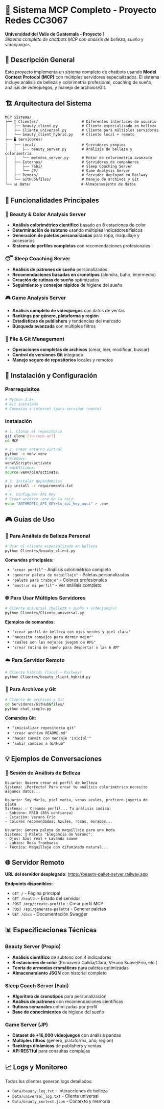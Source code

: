 # 🌟 Sistema MCP Completo - Proyecto Redes CC3067

**Universidad del Valle de Guatemala - Proyecto 1**  
*Sistema completo de chatbots MCP con análisis de belleza, sueño y videojuegos*

## 🎯 Descripción General

Este proyecto implementa un sistema completo de chatbots usando **Model Context Protocol (MCP)** con múltiples servidores especializados. El sistema incluye análisis de belleza y colorimetría profesional, coaching de sueño, análisis de videojuegos, y manejo de archivos/Git.

## 🏗️ Arquitectura del Sistema

```
MCP Sistema/
├── 📱 Clientes/                    # Diferentes interfaces de usuario
│   ├── beauty_client.py           # Cliente especializado en belleza
│   ├── Cliente_universal.py       # Cliente para múltiples servidores  
│   └── beauty_client_hybrid.py    # Cliente local + remoto
├── 🖥️ Servidores/
│   ├── Local/                     # Servidores propios
│   │   ├── beauty_server.py       # Análisis de belleza y colorimetría
│   │   └── metodos_server.py      # Motor de colorimetría avanzado
│   ├── Externos/                  # Servidores de compañeros
│   │   ├── Fabi/                  # Sleep Coaching Server
│   │   └── JP/                    # Game Analysis Server
│   ├── Remoto/                    # Servidor deployed en Railway
│   └── GitHub&files/              # Manejo de archivos y Git
└── 📊 Data/                       # Almacenamiento de datos
```

## 🚀 Funcionalidades Principales

### 💄 **Beauty & Color Analysis Server**
- **Análisis colorimétrico científico** basado en 8 estaciones de color
- **Determinación de subtono** usando múltiples indicadores físicos
- **Generación de paletas personalizadas** para ropa, maquillaje y accesorios
- **Sistema de perfiles completos** con recomendaciones profesionales

### 😴 **Sleep Coaching Server** 
- **Análisis de patrones de sueño** personalizados
- **Recomendaciones basadas en cronotipos** (alondra, búho, intermedio)
- **Creación de rutinas de sueño** optimizadas
- **Seguimiento y consejos rápidos** de higiene del sueño

### 🎮 **Game Analysis Server**
- **Análisis completo de videojuegos** con datos de ventas
- **Rankings por género, plataforma y región**
- **Estadísticas de publishers** y tendencias del mercado
- **Búsqueda avanzada** con múltiples filtros

### 📁 **File & Git Management**
- **Operaciones completas de archivos** (crear, leer, modificar, buscar)
- **Control de versiones Git** integrado
- **Manejo seguro de repositorios** locales y remotos

## 🔧 Instalación y Configuración

### Prerrequisitos
```bash
# Python 3.8+
# Git instalado
# Conexión a internet (para servidor remoto)
```

### Instalación
```bash
# 1. Clonar el repositorio
git clone [tu-repo-url]
cd MCP

# 2. Crear entorno virtual
python -m venv venv
# Windows:
venv\Scripts\activate
# macOS/Linux:
source venv/bin/activate

# 3. Instalar dependencias
pip install -r requirements.txt

# 4. Configurar API Key
# Crear archivo .env en la raíz:
echo "ANTHROPIC_API_KEY=tu_api_key_aqui" > .env
```

## 🎮 Guías de Uso

### 🌸 **Para Análisis de Belleza Personal**
```bash
# Usar el cliente especializado en belleza
python Clientes/beauty_client.py
```

**Comandos principales:**
- `"crear perfil"` - Análisis colorimétrico completo
- `"generar paleta de maquillaje"` - Paletas personalizadas
- `"paleta para trabajo"` - Colores profesionales
- `"mostrar mi perfil"` - Ver análisis completo

### 🌐 **Para Usar Múltiples Servidores**
```bash
# Cliente universal (belleza + sueño + videojuegos)
python Clientes/Cliente_universal.py
```

**Ejemplos de comandos:**
- `"crear perfil de belleza con ojos verdes y piel clara"`
- `"necesito consejos para dormir mejor"`
- `"cuáles son los mejores juegos de RPG"`
- `"crear rutina de sueño para despertar a las 6 AM"`

### ☁️ **Para Servidor Remoto**
```bash
# Cliente híbrido (local + Railway)
python Clientes/beauty_client_hybrid.py
```

### 📁 **Para Archivos y Git**
```bash
# Cliente de archivos y Git
cd Servidores/GitHub&files/
python chat_simple.py
```

**Comandos Git:**
- `"inicializar repositorio git"`
- `"crear archivo README.md"`
- `"hacer commit con mensaje 'inicial'"`
- `"subir cambios a GitHub"`

## 💡 Ejemplos de Conversaciones

### 🎨 **Sesión de Análisis de Belleza**
```
Usuario: Quiero crear mi perfil de belleza
Sistema: ¡Perfecto! Para crear tu análisis colorimétrico necesito algunos datos...

Usuario: Soy María, piel media, venas azules, prefiero joyería de plata
Sistema: ✅ Creando perfil... Tu análisis indica:
- Subtono: FRÍO (85% confianza)
- Estación: Verano Frío
- Colores recomendados: Azules, rosas, morados...

Usuario: Genera paleta de maquillaje para una boda
Sistema: 🎨 Paleta "Elegancia de Verano":
- Ojos: Azul real + Lavanda suave
- Labios: Rosa frambuesa
- Técnica: Maquillaje con difuminado natural...
```


## 🌐 Servidor Remoto

**URL del servidor desplegado:** https://beauty-pallet-server.railway.app

**Endpoints disponibles:**
- `GET /` - Página principal
- `GET /health` - Estado del servidor
- `POST /mcp/create-profile` - Crear perfil MCP
- `POST /api/generate-palette` - Generar paletas
- `GET /docs` - Documentación Swagger

## 📊 Especificaciones Técnicas

### **Beauty Server (Propio)**
- **Análisis científico** de subtono con 4 indicadores
- **8 estaciones de color** (Primavera Cálida/Clara, Verano Suave/Frío, etc.)
- **Teoría de armonías cromáticas** para paletas optimizadas
- **Almacenamiento JSON** con historial completo

### **Sleep Coach Server (Fabi)**
- **Algoritmo de cronotipos** para personalización
- **Análisis de patrones** con recomendaciones científicas
- **Rutinas semanales** optimizadas por perfil
- **Base de conocimientos** de higiene del sueño

### **Game Server (JP)**
- **Dataset de +16,000 videojuegos** con análisis pandas
- **Múltiples filtros** (género, plataforma, año, región)
- **Rankings dinámicos** de publishers y ventas
- **API RESTful** para consultas complejas

## 📈 Logs y Monitoreo

Todos los clientes generan logs detallados:
- `Data/beauty_log.txt` - Interacciones de belleza
- `Data/universal_log.txt` - Cliente universal
- `Data/beauty_context.json` - Contexto y memoria

